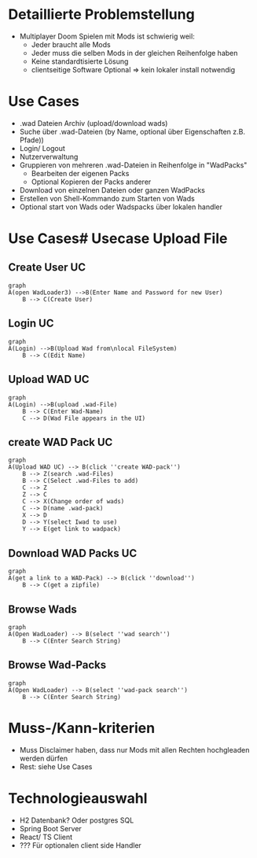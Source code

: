 # Detaillierte Problemstellung
* Multiplayer Doom Spielen mit Mods ist schwierig weil:
    * Jeder braucht alle Mods
    * Jeder muss die selben Mods in der gleichen Reihenfolge haben
    * Keine standardtisierte Lösung
    * clientseitige Software Optional => kein lokaler install notwendig

# Use Cases
* .wad Dateien Archiv (upload/download wads)
* Suche über .wad-Dateien (by Name, optional über Eigenschaften z.B. Pfade))
* Login/ Logout
* Nutzerverwaltung
* Gruppieren von mehreren .wad-Dateien in Reihenfolge in "WadPacks"
    * Bearbeiten der eigenen Packs
    * Optional Kopieren der Packs anderer
* Download von einzelnen Dateien oder ganzen WadPacks
* Erstellen von Shell-Kommando zum Starten von Wads
* Optional start von Wads oder Wadspacks über lokalen handler
# Use Cases# Usecase Upload File
## Create User UC
```mermaid
graph
A(open WadLoader3) -->B(Enter Name and Password for new User)
    B --> C(Create User)
```

## Login UC
```mermaid
graph
A(Login) -->B(Upload Wad from\nlocal FileSystem)
    B --> C(Edit Name)
```

## Upload WAD UC
```mermaid
graph
A(Login) -->B(upload .wad-File)
    B --> C(Enter Wad-Name)
    C --> D(Wad File appears in the UI)
```

## create WAD Pack UC 
```mermaid
graph
A(Upload WAD UC) --> B(click ''create WAD-pack'')
    B --> Z(search .wad-Files)
    B --> C(Select .wad-Files to add)
    C --> Z
    Z --> C
    C --> X(Change order of wads) 
    C --> D(name .wad-pack) 
    X --> D
    D --> Y(select Iwad to use)
    Y --> E(get link to wadpack)
```

## Download WAD Packs UC 
```mermaid
graph
A(get a link to a WAD-Pack) --> B(click ''download'')
    B --> C(get a zipfile)
```

## Browse Wads
```mermaid
graph
A(Open WadLoader) --> B(select ''wad search'')
    B --> C(Enter Search String)
```

## Browse Wad-Packs
```mermaid
graph
A(Open WadLoader) --> B(select ''wad-pack search'')
    B --> C(Enter Search String)
```

# Muss-/Kann-kriterien
* Muss Disclaimer haben, dass nur Mods mit allen Rechten hochgleaden werden dürfen
* Rest: siehe Use Cases

# Technologieauswahl
* H2 Datenbank? Oder postgres SQL
* Spring Boot Server
* React/ TS Client
* ??? Für optionalen client side Handler
